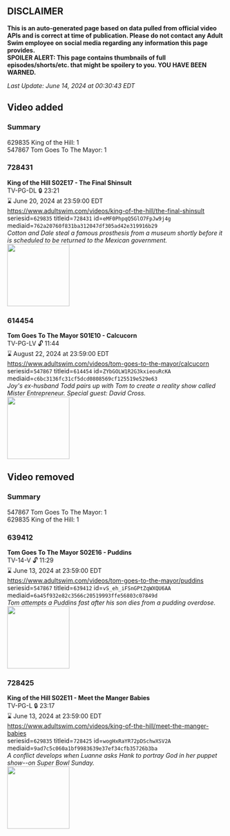 ## DISCLAIMER
**This is an auto-generated page based on data pulled from official video APIs and is correct at time of publication. Please do not contact any Adult Swim employee on social media regarding any information this page provides.**  
**SPOILER ALERT: This page contains thumbnails of full episodes/shorts/etc. that might be spoilery to you. YOU HAVE BEEN WARNED.**  

_Last Update: June 14, 2024 at 00:30:43 EDT_
## Video added
### Summary
629835 King of the Hill: 1  
547867 Tom Goes To The Mayor: 1  
### 728431
**King of the Hill S02E17 - The Final Shinsult**  
TV-PG-DL 🔒 23:21  
⌛ June 20, 2024 at 23:59:00 EDT  
https://www.adultswim.com/videos/king-of-the-hill/the-final-shinsult  
seriesid=`629835` titleid=`728431` id=`eMF0PhpqQ5GlO7FpJw9j4g` mediaid=`762a20760f831ba312047df305ad42e319916b29`  
_Cotton and Dale steal a famous prosthesis from a museum shortly before it is scheduled to be returned to the Mexican government._  
<a href="https://i.cdn.turner.com/asfix/repository//8a2505951e3ac6db011e3c1420880059/thumbnail_55041.jpg"><img src="https://i.cdn.turner.com/asfix/repository//8a2505951e3ac6db011e3c1420880059/thumbnail_55041.jpg" height="144px" /></a>
### 614454
**Tom Goes To The Mayor S01E10 - Calcucorn**  
TV-PG-LV 🔓 11:44  
⌛ August 22, 2024 at 23:59:00 EDT  
https://www.adultswim.com/videos/tom-goes-to-the-mayor/calcucorn  
seriesid=`547867` titleid=`614454` id=`ZYbGOLW1R2G3kxieouRcKA` mediaid=`c6bc3136fc31cf5dcd0808569cf125519e529e63`  
_Joy's ex-husband Todd pairs up with Tom to create a reality show called Mister Entrepreneur.  Special guest: David Cross._  
<a href="https://media.cdn.adultswim.com/uploads/20210107/thumbnails/2_2117837116-tgttm_010.jpg"><img src="https://media.cdn.adultswim.com/uploads/20210107/thumbnails/2_2117837116-tgttm_010.jpg" height="144px" /></a>
## Video removed
### Summary
547867 Tom Goes To The Mayor: 1  
629835 King of the Hill: 1  
### 639412
**Tom Goes To The Mayor S02E16 - Puddins**  
TV-14-V 🔓 11:29  
⌛ June 13, 2024 at 23:59:00 EDT  
https://www.adultswim.com/videos/tom-goes-to-the-mayor/puddins  
seriesid=`547867` titleid=`639412` id=`vS_eh_iFSnGPtZqWXQU6AA` mediaid=`6a45f932e82c3566c20519993ffe56803c07849d`  
_Tom attempts a Puddins fast after his son dies from a pudding overdose._  
<a href="https://media.cdn.adultswim.com/uploads/20210107/thumbnails/2_2117958215-tgttm_029.jpg"><img src="https://media.cdn.adultswim.com/uploads/20210107/thumbnails/2_2117958215-tgttm_029.jpg" height="144px" /></a>
### 728425
**King of the Hill S02E11 - Meet the Manger Babies**  
TV-PG-L 🔒 23:17  
⌛ June 13, 2024 at 23:59:00 EDT  
https://www.adultswim.com/videos/king-of-the-hill/meet-the-manger-babies  
seriesid=`629835` titleid=`728425` id=`wogHxRaYR72pDSchwXSV2A` mediaid=`9ad7c5c060a1bf9983639e37ef34cfb35726b3ba`  
_A conflict develops when Luanne asks Hank to portray God in her puppet show--on Super Bowl Sunday._  
<a href="https://i.cdn.turner.com/asfix/repository//8a2505951e3ac6db011e3c1420880059/thumbnail_2540626134980349527.jpg"><img src="https://i.cdn.turner.com/asfix/repository//8a2505951e3ac6db011e3c1420880059/thumbnail_2540626134980349527.jpg" height="144px" /></a>
